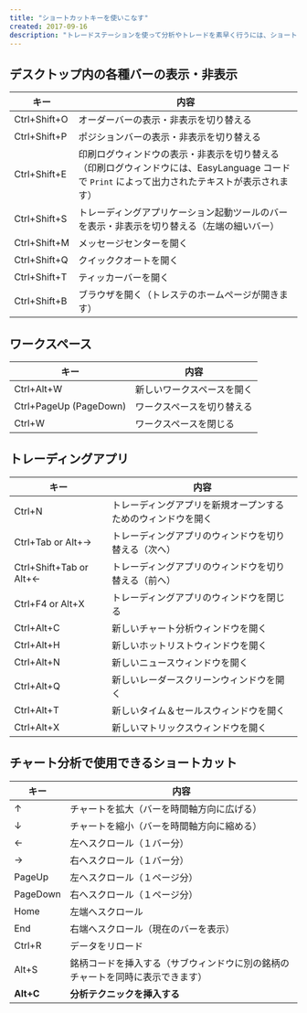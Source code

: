 ```yaml
---
title: "ショートカットキーを使いこなす"
created: 2017-09-16
description: "トレードステーションを使って分析やトレードを素早く行うには、ショートカットキーを使いこなすのがポイントです。"
---
```


デスクトップ内の各種バーの表示・非表示
----

| キー | 内容 |
| ---- | ---- |
| Ctrl+Shift+O | オーダーバーの表示・非表示を切り替える |
| Ctrl+Shift+P | ポジションバーの表示・非表示を切り替える |
| Ctrl+Shift+E | 印刷ログウィンドウの表示・非表示を切り替える（印刷ログウィンドウには、EasyLanguage コードで `Print` によって出力されたテキストが表示されます） |
| Ctrl+Shift+S | トレーディングアプリケーション起動ツールのバーを表示・非表示を切り替える（左端の細いバー） |
| Ctrl+Shift+M | メッセージセンターを開く |
| Ctrl+Shift+Q | クイッククオートを開く |
| Ctrl+Shift+T | ティッカーバーを開く |
| Ctrl+Shift+B | ブラウザを開く（トレステのホームぺージが開きます） |

ワークスペース
----

| キー | 内容 |
| ---- | ---- |
| Ctrl+Alt+W | 新しいワークスペースを開く |
| Ctrl+PageUp (PageDown) | ワークスペースを切り替える |
| Ctrl+W | ワークスペースを閉じる |

トレーディングアプリ
----

| キー | 内容 |
| ---- | ---- |
| Ctrl+N | トレーディングアプリを新規オープンするためのウィンドウを開く |
| Ctrl+Tab or Alt+→ | トレーディングアプリのウィンドウを切り替える（次へ） |
| Ctrl+Shift+Tab or Alt+← | トレーディングアプリのウィンドウを切り替える（前へ） |
| Ctrl+F4 or Alt+X | トレーディングアプリのウィンドウを閉じる |
| Ctrl+Alt+C | 新しいチャート分析ウィンドウを開く |
| Ctrl+Alt+H | 新しいホットリストウィンドウを開く |
| Ctrl+Alt+N | 新しいニュースウィンドウを開く |
| Ctrl+Alt+Q | 新しいレーダースクリーンウィンドウを開く |
| Ctrl+Alt+T | 新しいタイム＆セールスウィンドウを開く |
| Ctrl+Alt+X | 新しいマトリックスウィンドウを開く |

チャート分析で使用できるショートカット
----

| キー | 内容 |
| ---- | ---- |
| ↑ | チャートを拡大（バーを時間軸方向に広げる） |
| ↓ | チャートを縮小（バーを時間軸方向に縮める） |
| ← | 左へスクロール（１バー分） |
| → | 右へスクロール（１バー分） |
| PageUp | 左へスクロール（１ページ分） |
| PageDown | 右へスクロール（１ページ分） |
| Home | 左端へスクロール |
| End | 右端へスクロール（現在のバーを表示） |
| Ctrl+R | データをリロード |
| Alt+S | 銘柄コードを挿入する（サブウィンドウに別の銘柄のチャートを同時に表示できます）|
| **Alt+C** | **分析テクニックを挿入する** |


